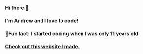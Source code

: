 ### Hi there 👋
### I'm Andrew and I love to code!
### 📍Fun fact: I started coding when I was only 11 years old
### [Check out this website I made.](https://codepen.io/WillowCraft29/full/BadGJzB)


<!--
**Pinball3D/Pinball3D** is a ✨ _special_ ✨ repository because its `README.md` (this file) appears on your GitHub profile.

Here are some ideas to get you started:

- 🔭 I’m currently working on ...
- 🌱 I’m currently learning ...
- 👯 I’m looking to collaborate on ...
- 🤔 I’m looking for help with ...
- 💬 Ask me about ...
- 📫 How to reach me: ...
- 😄 Pronouns: ...
- ⚡ Fun fact: ...
-->
